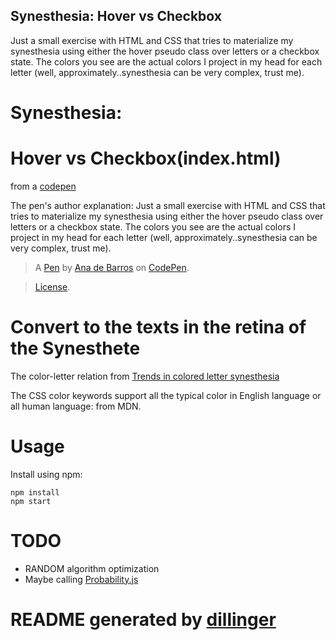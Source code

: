 Synesthesia: Hover vs Checkbox
------------------------------
Just a small exercise with HTML and CSS that tries to materialize my synesthesia using either the hover pseudo class over letters or a checkbox state. The colors you see are the actual colors I project in my head for each letter (well, approximately..synesthesia can be very complex, trust me).



# Synesthesia: 



# Hover vs Checkbox(index.html) 

  from a [codepen](https://codepen.io/anadebarros/pen/JbXZLo?editors=1100#0)

  The pen's author explanation: Just a small exercise with HTML and CSS that tries to materialize my synesthesia using either the hover pseudo class over letters or a checkbox state. The colors you see are the actual colors I project in my head for each letter (well, approximately..synesthesia can be very complex, trust me).

 > A [Pen](https://codepen.io/anadebarros/pen/JbXZLo) by [Ana de Barros](https://codepen.io/anadebarros) on [CodePen](https://codepen.io).

> [License](https://codepen.io/anadebarros/pen/JbXZLo/license).

# Convert to the texts in the retina of the Synesthete

The color-letter relation from [Trends in colored letter synesthesia](http://web.mit.edu/synesthesia/www/trends.html)

The CSS color keywords support all the typical color in English language or all human language: [<color>](https://developer.mozilla.org/en-US/docs/Web/CSS/color_value) from MDN.

# Usage

Install using npm:

```
npm install
npm start
```

# TODO
  - RANDOM algorithm optimization
  - Maybe calling [Probability.js](https://github.com/fschaefer/Probability.js)
 # README generated by [dillinger](https://dillinger.io/)